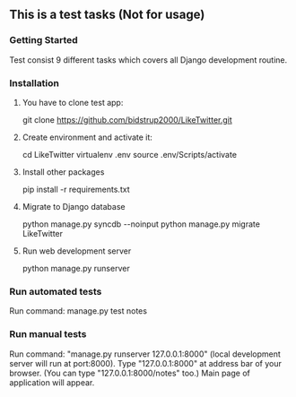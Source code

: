 ## This is a test tasks (Not for usage)

### Getting Started
Test consist 9 different tasks which covers all Django development routine.

### Installation

1. You have to clone test app:

	git clone https://github.com/bidstrup2000/LikeTwitter.git

2. Create environment and activate it:

    cd LikeTwitter
    virtualenv .env
    source .env/Scripts/activate

3. Install other packages

	pip install -r requirements.txt
	
4. Migrate to Django database

	python manage.py syncdb --noinput
    python manage.py migrate LikeTwitter
	
5. Run web development server

	python manage.py runserver


### Run automated tests

Run command: manage.py test notes

### Run manual tests

Run command: "manage.py runserver 127.0.0.1:8000" (local development server will run at port:8000).
Type "127.0.0.1:8000" at address bar of your browser. (You can type "127.0.0.1:8000/notes" too.)
Main page of application will appear.
